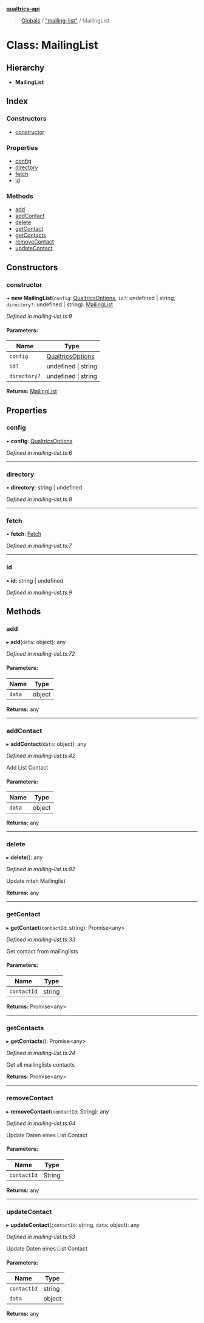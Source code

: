 **[qualtrics-api](../README.md)**

> [Globals](../globals.md) / ["mailing-list"](../modules/_mailing_list_.md) / MailingList

# Class: MailingList

## Hierarchy

* **MailingList**

## Index

### Constructors

* [constructor](_mailing_list_.mailinglist.md#constructor)

### Properties

* [config](_mailing_list_.mailinglist.md#config)
* [directory](_mailing_list_.mailinglist.md#directory)
* [fetch](_mailing_list_.mailinglist.md#fetch)
* [id](_mailing_list_.mailinglist.md#id)

### Methods

* [add](_mailing_list_.mailinglist.md#add)
* [addContact](_mailing_list_.mailinglist.md#addcontact)
* [delete](_mailing_list_.mailinglist.md#delete)
* [getContact](_mailing_list_.mailinglist.md#getcontact)
* [getContacts](_mailing_list_.mailinglist.md#getcontacts)
* [removeContact](_mailing_list_.mailinglist.md#removecontact)
* [updateContact](_mailing_list_.mailinglist.md#updatecontact)

## Constructors

### constructor

\+ **new MailingList**(`config`: [QualtricsOptions](../interfaces/_interfaces_options_.qualtricsoptions.md), `id?`: undefined \| string, `directory?`: undefined \| string): [MailingList](_mailing_list_.mailinglist.md)

*Defined in mailing-list.ts:9*

#### Parameters:

Name | Type |
------ | ------ |
`config` | [QualtricsOptions](../interfaces/_interfaces_options_.qualtricsoptions.md) |
`id?` | undefined \| string |
`directory?` | undefined \| string |

**Returns:** [MailingList](_mailing_list_.mailinglist.md)

## Properties

### config

•  **config**: [QualtricsOptions](../interfaces/_interfaces_options_.qualtricsoptions.md)

*Defined in mailing-list.ts:6*

___

### directory

•  **directory**: string \| undefined

*Defined in mailing-list.ts:8*

___

### fetch

•  **fetch**: [Fetch](_fetch_.fetch.md)

*Defined in mailing-list.ts:7*

___

### id

•  **id**: string \| undefined

*Defined in mailing-list.ts:9*

## Methods

### add

▸ **add**(`data`: object): any

*Defined in mailing-list.ts:72*

#### Parameters:

Name | Type |
------ | ------ |
`data` | object |

**Returns:** any

___

### addContact

▸ **addContact**(`data`: object): any

*Defined in mailing-list.ts:42*

Add List Contact

#### Parameters:

Name | Type |
------ | ------ |
`data` | object |

**Returns:** any

___

### delete

▸ **delete**(): any

*Defined in mailing-list.ts:82*

Update mteh Mailinglist

**Returns:** any

___

### getContact

▸ **getContact**(`contactId`: string): Promise\<any>

*Defined in mailing-list.ts:33*

Get contact from mailinglists

#### Parameters:

Name | Type |
------ | ------ |
`contactId` | string |

**Returns:** Promise\<any>

___

### getContacts

▸ **getContacts**(): Promise\<any>

*Defined in mailing-list.ts:24*

Get all mailinglists contacts

**Returns:** Promise\<any>

___

### removeContact

▸ **removeContact**(`contactId`: String): any

*Defined in mailing-list.ts:64*

Update Daten eines List Contact

#### Parameters:

Name | Type |
------ | ------ |
`contactId` | String |

**Returns:** any

___

### updateContact

▸ **updateContact**(`contactId`: string, `data`: object): any

*Defined in mailing-list.ts:53*

Update Daten eines List Contact

#### Parameters:

Name | Type |
------ | ------ |
`contactId` | string |
`data` | object |

**Returns:** any
